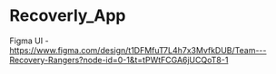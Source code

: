 # Recoverly_App

Figma UI - https://www.figma.com/design/t1DFMfuT7L4h7x3MvfkDUB/Team---Recovery-Rangers?node-id=0-1&t=tPWtFCGA6jUCQoT8-1
